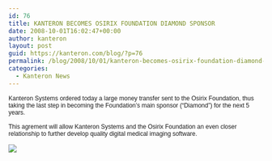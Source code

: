 ```yaml
---
id: 76
title: KANTERON BECOMES OSIRIX FOUNDATION DIAMOND SPONSOR
date: 2008-10-01T16:02:47+00:00
author: kanteron
layout: post
guid: https://kanteron.com/blog/?p=76
permalink: /blog/2008/10/01/kanteron-becomes-osirix-foundation-diamond-sponsor/
categories:
  - Kanteron News
---
```

<p style="font: normal normal normal 12px/normal Helvetica;margin: 0px">
  Kanteron Systems ordered today a large money transfer sent to the Osirix Foundation, thus taking the last step in becoming the Foundation’s main sponsor (“Diamond”) for the next 5 years.
</p>

<p style="font: normal normal normal 12px/normal Helvetica;margin: 0px">
  &nbsp;
</p>

<p style="font: normal normal normal 12px/normal Helvetica;margin: 0px">
  This agrement will allow Kanteron Systems and the Osirix Foundation an even closer relationship to further develop quality digital medical imaging software.
</p>

<p style="font: normal normal normal 12px/normal Helvetica;margin: 0px">
  &nbsp;
</p>

<p style="font: normal normal normal 12px/normal Helvetica;margin: 0px">
  <span style="font-family: Times, 'Times New Roman', Times, serif;font-size: medium" class="Apple-style-span"><img src="https://www.osirix-viewer.com/LogoSmall.jpg" /></span>
</p>
